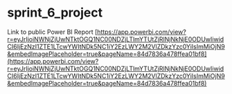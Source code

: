 # sprint_6_project

Link to public Power BI Report
[https://app.powerbi.com/view?r=eyJrIjoiNWNjZjUwNTktOGQ1NC00NDZjLTlmYTUtZjRlNjNkNjE0ODUwIiwidCI6IjEzNzI1ZTE1LTcwYWItNDk5NC1iY2EzLWY2M2VlZDkzYzc0YiIsImMiOjN9&embedImagePlaceholder=true&pageName=84d7836a478ffea01bf8](https://app.powerbi.com/view?r=eyJrIjoiNWNjZjUwNTktOGQ1NC00NDZjLTlmYTUtZjRlNjNkNjE0ODUwIiwidCI6IjEzNzI1ZTE1LTcwYWItNDk5NC1iY2EzLWY2M2VlZDkzYzc0YiIsImMiOjN9&embedImagePlaceholder=true&pageName=84d7836a478ffea01bf8)
